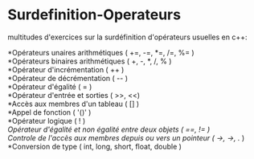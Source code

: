 # Surdefinition-Operateurs
multitudes d'exercices sur la surdéfinition d'opérateurs usuelles en c++:

  *Opérateurs unaires arithmétiques                             ( +=, -=, *=, /=, %= )  
  *Opérateurs binaires arithmétiques                            ( +, -, *, /, % )  
  *Opérateur d'incrémentation                                   ( ++ )  
  *Opérateur de décrémentation                                  ( -- )  
  *Opérateur d'égalité                                          ( = )  
  *Opérateur d'entrée et sorties                                ( >>, <<)  
  *Accès aux membres d'un tableau                               ( [] )  
  *Appel de fonction                                            ( '()' )  
  *Opérateur logique                                            ( ! )  
  *Opérateur d'égalité et non égalité entre deux objets         ( ==, != )  
  *Controle de l'accès aux membres depuis ou vers un pointeur   ( ->, ->*, .* )  
  *Conversion de type                                           ( int, long, short, float, double )  
